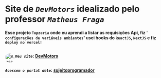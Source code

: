 # Site de _`DevMotors`_ idealizado pelo professor _`Matheus Fraga`_
**Esse projeto `Topzeria` onde eu aprendi a listar as requisições Api, fiz ' `configurações de variáveis ambientes`' usei hooks do `ReactJS`, `NextJS` e fiz `deploy no vercel!`** <br>
##
**_`Meu site`_:**</div>
<a href="https://dev-motors-kappa.vercel.app/" target="_blank"><img align="left" alt="Ansel-pic" height="30" style="border-radius:30px;" src="https://user-images.githubusercontent.com/66381597/167222900-88b7923c-a06d-46d4-bd88-8ed2cb883f7d.png" target="_blank">  **DevMotors** </a>
##
**_`Acessem o portal dele`_:** <a href="https://sujeitoprogramador.com/fabricadeaplicativos/" target="_blank"> **sujeitoprogramador**</a> 


